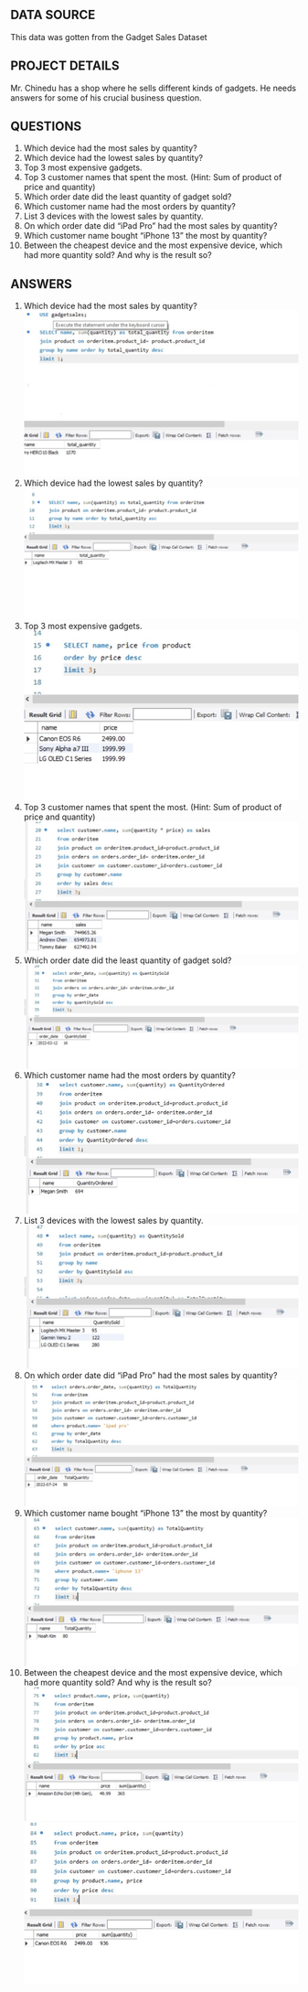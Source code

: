 ## DATA SOURCE
This data was gotten from the Gadget Sales Dataset

## PROJECT DETAILS
Mr. Chinedu has a shop where he sells different kinds of gadgets. He needs answers for some of his 
crucial business question.

## QUESTIONS
1. Which device had the most sales by quantity?
2. Which device had the lowest sales by quantity?
3. Top 3 most expensive gadgets.
4. Top 3 customer names that spent the most. (Hint: Sum of product of price and quantity)
5. Which order date did the least quantity of gadget sold?
6. Which customer name had the most orders by quantity?
7. List 3 devices with the lowest sales by quantity.
8. On which order date did “iPad Pro” had the most sales by quantity?
9. Which customer name bought “iPhone 13” the most by quantity?
10. Between the cheapest device and the most expensive device, which had more quantity 
sold? And why is the result so?

## ANSWERS
1. Which device had the most sales by quantity?
![Question 1 answer](Q1.jpg)
2. Which device had the lowest sales by quantity?
![Question 2 answer](Q2.jpg)
3. Top 3 most expensive gadgets.
![Question 4 answer](Q3.jpg)
4. Top 3 customer names that spent the most. (Hint: Sum of product of price and quantity)
![Question 4 answer](Q4.jpg)
5. Which order date did the least quantity of gadget sold?
![Question 5 answer](Q5.jpg)
6. Which customer name had the most orders by quantity?
![Question 6 answer](Q6.jpg)
7. List 3 devices with the lowest sales by quantity.
![Question 7 answer](Q7.jpg)
8. On which order date did “iPad Pro” had the most sales by quantity?
![Question 8 answer](Q8.jpg)
9. Which customer name bought “iPhone 13” the most by quantity?
![Question 9 answer](Q9.jpg)
10. Between the cheapest device and the most expensive device, which had more quantity 
sold? And why is the result so?
![Question 10 answer](Q10A.jpg)
![Question 10b answer](Q10B.jpg)

